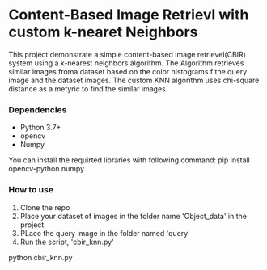 # Content-Based Image Retrievl with custom k-nearet Neighbors
This project demonstrate a simple content-based image retrievel(CBIR) system using a k-nearest neighbors algorithm. The Algorithm retrieves similar images froma dataset based on the color histograms f the query image and the dataset images. The custom KNN algorithm uses chi-square distance as a metyric to find the similar images.

### Dependencies
* Python 3.7+
* opencv
* Numpy

You can install the requirted libraries with following command:
pip install opencv-python numpy

### How to use
1. Clone the repo
2. Place your dataset of images in the folder name 'Object_data' in the project.
3. PLace the query image in the folder named 'query'
4. Run the script, 'cbir_knn.py'

python cbir_knn.py
